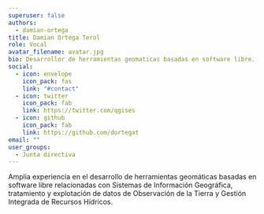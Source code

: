 ```yaml
---
superuser: false
authors:
  - damian-ortega
title: Damian Ortega Terol
role: Vocal
avatar_filename: avatar.jpg
bio: Desarrollor de herramientas geomaticas basadas en software libre.
social:
  - icon: envelope
    icon_pack: fas
    link: "#contact"
  - icon: twitter
    icon_pack: fab
    link: https://twitter.com/qgises
  - icon: github
    icon_pack: fab
    link: https://github.com/dortegat
email: ""
user_groups:
  - Junta directiva
---
```

Amplia experiencia en el desarrollo de herramientas geomáticas basadas en software libre relacionadas con Sistemas de Información Geográfica, tratamiento y explotación de datos de Observación de la Tierra y Gestión Integrada de Recursos Hídricos.
